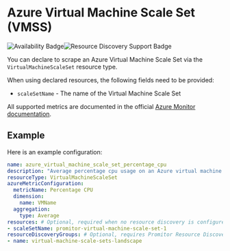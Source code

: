 # Azure Virtual Machine Scale Set (VMSS)

![Availability Badge](https://img.shields.io/badge/Available%20Starting-v1.2-green.svg)![Resource Discovery Support Badge](https://img.shields.io/badge/Support%20for%20Resource%20Discovery-Yes-green.svg)

You can declare to scrape an Azure Virtual Machine Scale Set via the `VirtualMachineScaleSet` resource
type.

When using declared resources, the following fields need to be provided:

- `scaleSetName` - The name of the Virtual Machine Scale Set

All supported metrics are documented in the official [Azure Monitor documentation](https://docs.microsoft.com/en-us/azure/azure-monitor/platform/metrics-supported#microsoftcomputevirtualmachinescalesets).

## Example

Here is an example configuration:

```yaml
name: azure_virtual_machine_scale_set_percentage_cpu
description: "Average percentage cpu usage on an Azure virtual machine scale set"
resourceType: VirtualMachineScaleSet
azureMetricConfiguration:
  metricName: Percentage CPU
  dimension:
    name: VMName
  aggregation:
    type: Average
resources: # Optional, required when no resource discovery is configured
- scaleSetName: promitor-virtual-machine-scale-set-1
resourceDiscoveryGroups: # Optional, requires Promitor Resource Discovery agent (https://promitor.io/concepts/how-it-works#using-resource-discovery)
- name: virtual-machine-scale-sets-landscape
```
